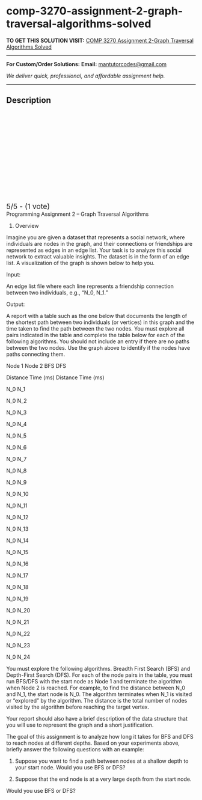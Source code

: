 # comp-3270-assignment-2-graph-traversal-algorithms-solved
**TO GET THIS SOLUTION VISIT:** [COMP 3270 Assignment 2-Graph Traversal Algorithms Solved](https://mantutor.com/product/comp-3270-introduction-to-algorithms-solved/)


---

**For Custom/Order Solutions:** **Email:** mantutorcodes@gmail.com  

*We deliver quick, professional, and affordable assignment help.*

---

<h2>Description</h2>



<div class="kk-star-ratings kksr-auto kksr-align-center kksr-valign-top" data-payload="{&quot;align&quot;:&quot;center&quot;,&quot;id&quot;:&quot;115140&quot;,&quot;slug&quot;:&quot;default&quot;,&quot;valign&quot;:&quot;top&quot;,&quot;ignore&quot;:&quot;&quot;,&quot;reference&quot;:&quot;auto&quot;,&quot;class&quot;:&quot;&quot;,&quot;count&quot;:&quot;1&quot;,&quot;legendonly&quot;:&quot;&quot;,&quot;readonly&quot;:&quot;&quot;,&quot;score&quot;:&quot;5&quot;,&quot;starsonly&quot;:&quot;&quot;,&quot;best&quot;:&quot;5&quot;,&quot;gap&quot;:&quot;4&quot;,&quot;greet&quot;:&quot;Rate this product&quot;,&quot;legend&quot;:&quot;5\/5 - (1 vote)&quot;,&quot;size&quot;:&quot;24&quot;,&quot;title&quot;:&quot;COMP 3270 Assignment 2-Graph Traversal Algorithms Solved&quot;,&quot;width&quot;:&quot;138&quot;,&quot;_legend&quot;:&quot;{score}\/{best} - ({count} {votes})&quot;,&quot;font_factor&quot;:&quot;1.25&quot;}">

<div class="kksr-stars">

<div class="kksr-stars-inactive">
            <div class="kksr-star" data-star="1" style="padding-right: 4px">


<div class="kksr-icon" style="width: 24px; height: 24px;"></div>
        </div>
            <div class="kksr-star" data-star="2" style="padding-right: 4px">


<div class="kksr-icon" style="width: 24px; height: 24px;"></div>
        </div>
            <div class="kksr-star" data-star="3" style="padding-right: 4px">


<div class="kksr-icon" style="width: 24px; height: 24px;"></div>
        </div>
            <div class="kksr-star" data-star="4" style="padding-right: 4px">


<div class="kksr-icon" style="width: 24px; height: 24px;"></div>
        </div>
            <div class="kksr-star" data-star="5" style="padding-right: 4px">


<div class="kksr-icon" style="width: 24px; height: 24px;"></div>
        </div>
    </div>

<div class="kksr-stars-active" style="width: 138px;">
            <div class="kksr-star" style="padding-right: 4px">


<div class="kksr-icon" style="width: 24px; height: 24px;"></div>
        </div>
            <div class="kksr-star" style="padding-right: 4px">


<div class="kksr-icon" style="width: 24px; height: 24px;"></div>
        </div>
            <div class="kksr-star" style="padding-right: 4px">


<div class="kksr-icon" style="width: 24px; height: 24px;"></div>
        </div>
            <div class="kksr-star" style="padding-right: 4px">


<div class="kksr-icon" style="width: 24px; height: 24px;"></div>
        </div>
            <div class="kksr-star" style="padding-right: 4px">


<div class="kksr-icon" style="width: 24px; height: 24px;"></div>
        </div>
    </div>
</div>


<div class="kksr-legend" style="font-size: 19.2px;">
            5/5 - (1 vote)    </div>
    </div>
Programming Assignment 2 – Graph Traversal Algorithms

1. Overview

Imagine you are given a dataset that represents a social network, where individuals are nodes in the graph, and their connections or friendships are represented as edges in an edge list. Your task is to analyze this social network to extract valuable insights. The dataset is in the form of an edge list. A visualization of the graph is shown below to help you.

Input:

An edge list file where each line represents a friendship connection between two individuals, e.g., “N_0, N_1.”

Output:

A report with a table such as the one below that documents the length of the shortest path between two individuals (or vertices) in this graph and the time taken to find the path between the two nodes. You must explore all pairs indicated in the table and complete the table below for each of the following algorithms. You should not include an entry if there are no paths between the two nodes. Use the graph above to identify if the nodes have paths connecting them.

Node 1 Node 2 BFS DFS

Distance Time (ms) Distance Time (ms)

N_0 N_1

N_0 N_2

N_0 N_3

N_0 N_4

N_0 N_5

N_0 N_6

N_0 N_7

N_0 N_8

N_0 N_9

N_0 N_10

N_0 N_11

N_0 N_12

N_0 N_13

N_0 N_14

N_0 N_15

N_0 N_16

N_0 N_17

N_0 N_18

N_0 N_19

N_0 N_20

N_0 N_21

N_0 N_22

N_0 N_23

N_0 N_24

You must explore the following algorithms. Breadth First Search (BFS) and Depth-First Search (DFS). For each of the node pairs in the table, you must run BFS/DFS with the start node as Node 1 and terminate the algorithm when Node 2 is reached. For example, to find the distance between N_0 and N_1, the start node is N_0. The algorithm terminates when N_1 is visited or “explored” by the algorithm. The distance is the total number of nodes visited by the algorithm before reaching the target vertex.

Your report should also have a brief description of the data structure that you will use to represent the graph and a short justification.

The goal of this assignment is to analyze how long it takes for BFS and DFS to reach nodes at different depths. Based on your experiments above, briefly answer the following questions with an example:

1. Suppose you want to find a path between nodes at a shallow depth to your start node. Would you use BFS or DFS?

2. Suppose that the end node is at a very large depth from the start node.

Would you use BFS or DFS?
